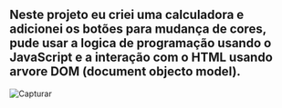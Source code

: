 <h2 style="red"> Neste projeto eu criei uma calculadora e adicionei os botões para mudança de cores, 
pude usar a logica de programação usando o JavaScript e a interação com o HTML usando arvore DOM (document objecto model).</h2>

![Capturar](https://user-images.githubusercontent.com/99054359/165147083-f1099756-1297-4999-a0a5-3c6eb2498ee6.PNG)

